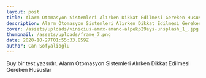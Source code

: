 ```yaml
---
layout: post
title: Alarm Otomasyon Sistemleri Alırken Dikkat Edilmesi Gereken Hususlar
description: Alarm Otomasyon Sistemleri Alırken Dikkat Edilmesi Gereken Hususlar
cover: /assets/uploads/vinicius-amnx-amano-alpekp29eys-unsplash_1_.jpg
thumbnail: /assets/uploads/frame_7.png
date: 2020-10-27T01:55:33.859Z
author: Can Sofyalioglu
---
```

Buy bir test yazsıdır. Alarm Otomasyon Sistemleri Alırken Dikkat Edilmesi Gereken Hususlar